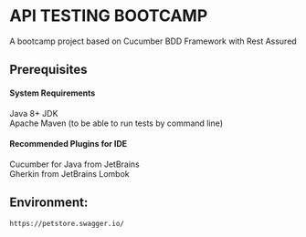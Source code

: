 # API TESTING BOOTCAMP

A bootcamp project based on Cucumber BDD Framework with Rest Assured

## Prerequisites

#### System Requirements
Java 8+ JDK\
Apache Maven (to be able to run tests by command line)

#### Recommended Plugins for IDE
Cucumber for Java from JetBrains\
Gherkin from JetBrains
Lombok

## Environment: 
`https://petstore.swagger.io/`
